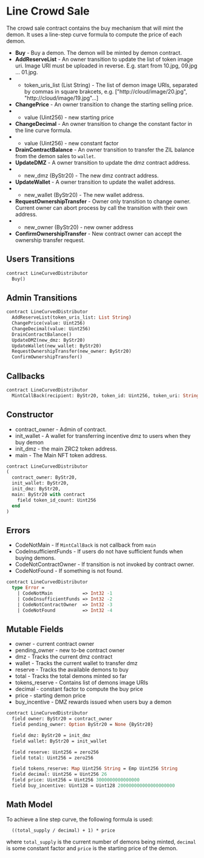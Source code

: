 # Line Crowd Sale

The crowd sale contract contains the buy mechanism that will mint the demon. It uses a line-step curve formula to compute the price of each demon.

 * **Buy** - Buy a demon. The demon will be minted by demon contract.
 * **AddReserveList** - An owner transition to update the list of token image uri. Image URI must be uploaded in reverse. E.g. start from 10.jpg, 09.jpg ... 01.jpg.
 * - token_uris_list (List String) - The list of demon image URIs, separated by commas in square brakcets, e.g. ["http://cloud/image/20.jpg", "http://cloud/image/19.jpg"...]
 * **ChangePrice** - An owner transition to change the starting selling price.
 * - value (Uint256) - new starting price
 * **ChangeDecimal** - An owner transition to change the constant factor in the line curve formula.
 * - value (Uint256) - new constant factor
 * **DrainContractBalance** - An owner transition to transfer the ZIL balance from the demon sales to `wallet`.
 * **UpdateDMZ** - A owner transition to update the dmz contract address.
 * - new_dmz (ByStr20) - The new dmz contract address.
 * **UpdateWallet** - A owner transition to update the wallet address.
 * - new_wallet (ByStr20) - The new wallet address.
 * **RequestOwnershipTransfer** - Owner only transition to change owner. Current owner can abort process by call the transition with their own address.
 * - new_owner (ByStr20) - new owner address
 * **ConfirmOwnershipTransfer** - New contract owner can accept the ownership transfer request.

## Users Transitions
```Ocaml
contract LineCurvedDistributor
  Buy()
```

## Admin Transitions
```Ocaml
contract LineCurvedDistributor
  AddReserveList(token_uris_list: List String)
  ChangePrice(value: Uint256)
  ChangeDecimal(value: Uint256)
  DrainContractBalance()
  UpdateDMZ(new_dmz: ByStr20)
  UpdateWallet(new_wallet: ByStr20)
  RequestOwnershipTransfer(new_owner: ByStr20)
  ConfirmOwnershipTransfer()
```

## Callbacks
```Ocaml
contract LineCurvedDistributor
  MintCallBack(recipient: ByStr20, token_id: Uint256, token_uri: String)
```

## Constructor

  * contract_owner - Admin of contract.
  * init_wallet - A wallet for transferring incentive dmz to users when they buy demon
  * init_dmz - the main ZRC2 token address.
  * main - The Main NFT token address.

```Ocaml
contract LineCurvedDistributor
(
  contract_owner: ByStr20,
  init_wallet: ByStr20,
  init_dmz: ByStr20,
  main: ByStr20 with contract
    field token_id_count: Uint256
  end
)
```

## Errors

  * CodeNotMain - If `MintCallBack` is not callback from `main`
  * CodeInsufficientFunds - If users do not have sufficient funds when buying demons.
  * CodeNotContractOwner - If transition is not invoked by contract owner.
  * CodeNotFound - If something is not found.

```Ocaml
contract LineCurvedDistributor
  type Error =
    | CodeNotMain           => Int32 -1
    | CodeInsufficientFunds => Int32 -2
    | CodeNotContractOwner  => Int32 -3
    | CodeNotFound          => Int32 -4
```

## Mutable Fields
  * owner - current contract owner
  * pending_owner - new to-be contract owner
  * dmz - Tracks the current dmz contract
  * wallet - Tracks the current wallet to transfer dmz
  * reserve - Tracks the available demons to buy
  * total - Tracks the total demons minted so far
  * tokens_reserve - Contains list of demons image URIs
  * decimal - constant factor to compute the buy price
  * price - starting demon price
  * buy_incentive - DMZ rewards issued when users buy a demon

```Ocaml
contract LineCurvedDistributor
  field owner: ByStr20 = contract_owner
  field pending_owner: Option ByStr20 = None {ByStr20}

  field dmz: ByStr20 = init_dmz
  field wallet: ByStr20 = init_wallet

  field reserve: Uint256 = zero256
  field total: Uint256 = zero256

  field tokens_reserve: Map Uint256 String = Emp Uint256 String
  field decimal: Uint256 = Uint256 26
  field price: Uint256 = Uint256 3000000000000000
  field buy_incentive: Uint128 = Uint128 200000000000000000000
```

## Math Model

To achieve a line step curve, the following formula is used:
```
  ((total_supply / decimal) + 1) * price
```
where `total_supply` is the current number of demons being minted, `decimal` is some constant factor and `price` is the starting price of the demon.